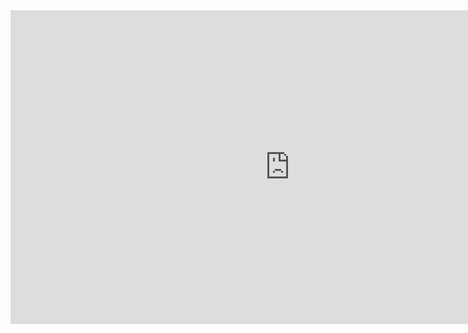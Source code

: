 <iframe width="893" height="502" src="https://www.youtube.com/embed/WVc0YCPjvTk" title="小猫 Tab5:全新小猫平板电脑" frameborder="0" allow="accelerometer; autoplay; clipboard-write; encrypted-media; gyroscope; picture-in-picture; web-share" allowfullscreen></iframe>
